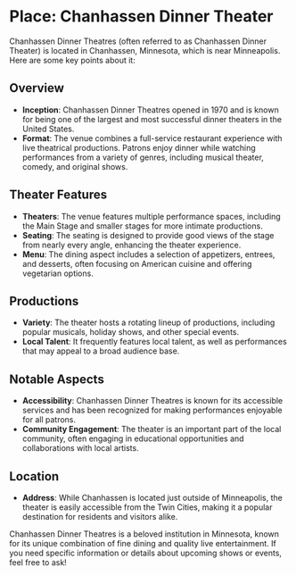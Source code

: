 # Place: Chanhassen Dinner Theater

Chanhassen Dinner Theatres (often referred to as Chanhassen Dinner Theater) is located in Chanhassen, Minnesota, which is near Minneapolis. Here are some key points about it:

## Overview

- **Inception**: Chanhassen Dinner Theatres opened in 1970 and is known for being one of the largest and most successful dinner theaters in the United States.
- **Format**: The venue combines a full-service restaurant experience with live theatrical productions. Patrons enjoy dinner while watching performances from a variety of genres, including musical theater, comedy, and original shows.

## Theater Features

- **Theaters**: The venue features multiple performance spaces, including the Main Stage and smaller stages for more intimate productions.
- **Seating**: The seating is designed to provide good views of the stage from nearly every angle, enhancing the theater experience.
- **Menu**: The dining aspect includes a selection of appetizers, entrees, and desserts, often focusing on American cuisine and offering vegetarian options.

## Productions

- **Variety**: The theater hosts a rotating lineup of productions, including popular musicals, holiday shows, and other special events.
- **Local Talent**: It frequently features local talent, as well as performances that may appeal to a broad audience base.

## Notable Aspects

- **Accessibility**: Chanhassen Dinner Theatres is known for its accessible services and has been recognized for making performances enjoyable for all patrons.
- **Community Engagement**: The theater is an important part of the local community, often engaging in educational opportunities and collaborations with local artists.

## Location

- **Address**: While Chanhassen is located just outside of Minneapolis, the theater is easily accessible from the Twin Cities, making it a popular destination for residents and visitors alike.

Chanhassen Dinner Theatres is a beloved institution in Minnesota, known for its unique combination of fine dining and quality live entertainment. If you need specific information or details about upcoming shows or events, feel free to ask!
